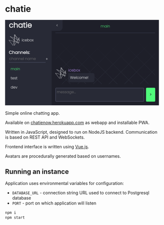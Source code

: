 # chatie

![screen shot](screenshot.png)

Simple online chatting app.

Available on [chatienow.herokuapp.com](https://chatienow.herokuapp.com/) as webapp and installable PWA.

Written in JavaScript, designed to run on NodeJS backend. 
Communication is based on REST API and WebSockets.

Frontend interface is written using [Vue.js](https://vuejs.org/).

Avatars are procedurally generated based on usernames.

## Running an instance

Application uses environmental variables for configuration:

- `DATABASE_URL` - connection string URL used to connect to Postgresql database
- `PORT` - port on which application will listen

```console
npm i
npm start
```

